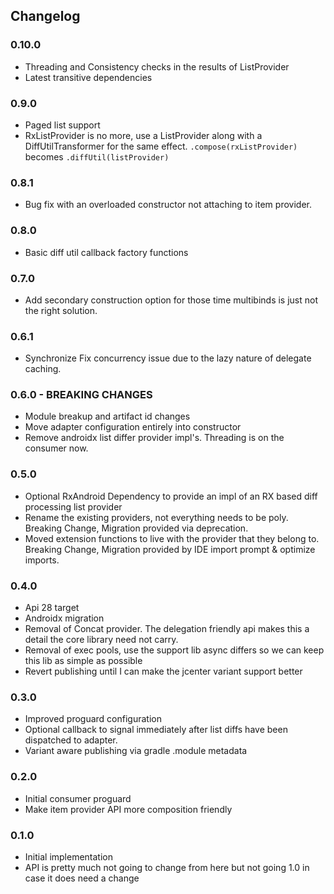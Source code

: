 ## Changelog

### 0.10.0
- Threading and Consistency checks in the results of ListProvider
- Latest transitive dependencies

### 0.9.0
- Paged list support
- RxListProvider is no more, use a ListProvider along with a DiffUtilTransformer for the same effect. 
`.compose(rxListProvider)` becomes `.diffUtil(listProvider)`

### 0.8.1
- Bug fix with an overloaded constructor not attaching to item provider.

### 0.8.0
- Basic diff util callback factory functions

### 0.7.0
- Add secondary construction option for those time multibinds is just not the right solution.

### 0.6.1
- Synchronize Fix concurrency issue due to the lazy nature of delegate caching.

### 0.6.0 - BREAKING CHANGES
- Module breakup and artifact id changes
- Move adapter configuration entirely into constructor
- Remove androidx list differ provider impl's. Threading is on the consumer now.

### 0.5.0
- Optional RxAndroid Dependency to provide an impl of an RX based diff processing list provider
- Rename the existing providers, not everything needs to be poly. Breaking Change, Migration provided via deprecation.
- Moved extension functions to live with the provider that they belong to. Breaking Change, Migration provided by IDE import prompt & optimize imports.

### 0.4.0
- Api 28 target
- Androidx migration
- Removal of Concat provider. The delegation friendly api makes this a detail the core library need not carry.
- Removal of exec pools, use the support lib async differs so we can keep this lib as simple as possible
- Revert publishing until I can make the jcenter variant support better

### 0.3.0

- Improved proguard configuration
- Optional callback to signal immediately after list diffs have been dispatched to adapter.
- Variant aware publishing via gradle .module metadata

### 0.2.0

- Initial consumer proguard
- Make item provider API more composition friendly

### 0.1.0

- Initial implementation
- API is pretty much not going to change from here but not going 1.0 in case it does need a change
